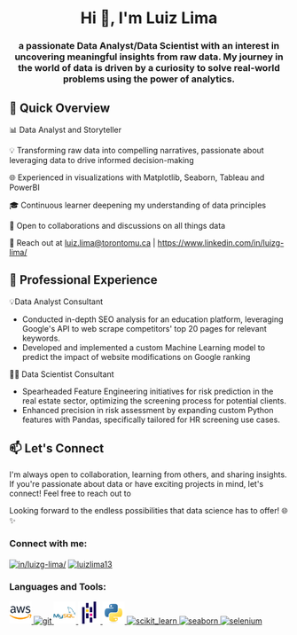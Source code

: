 <h1 align="center">Hi 👋, I'm Luiz Lima</h1>
<h3 align="center">a passionate Data Analyst/Data Scientist with an interest in uncovering meaningful insights from raw data. My journey in the world of data is driven by a curiosity to solve real-world problems using the power of analytics.</h3>


## 🚀 Quick Overview

📊 Data Analyst and Storyteller

💡 Transforming raw data into compelling narratives, passionate about leveraging data to drive informed decision-making

🌐 Experienced in visualizations with Matplotlib, Seaborn, Tableau and PowerBI

🎓 Continuous learner deepening my understanding of data principles

🤝 Open to collaborations and discussions on all things data

 📧 Reach out at luiz.lima@torontomu.ca |  https://www.linkedin.com/in/luizg-lima/
 

## 💼 Professional Experience

💡Data Analyst Consultant
- Conducted in-depth SEO analysis for an education platform, leveraging Google's API to web scrape competitors' top 20 pages for relevant keywords.
- Developed and implemented a custom Machine Learning model to predict the impact of website modifications on Google ranking
  
👨‍💻 Data Scientist Consultant
- Spearheaded Feature Engineering initiatives for risk prediction in the real estate sector, optimizing the screening process for potential clients.
- Enhanced precision in risk assessment by expanding custom Python features with Pandas, specifically tailored for HR screening use cases.


## 📫 Let's Connect

I'm always open to collaboration, learning from others, and sharing insights. If you're passionate about data or have exciting projects in mind, let's connect! Feel free to reach out to

Looking forward to the endless possibilities that data science has to offer! 🌐✨


<h3 align="left">Connect with me:</h3>
<p align="left">
<a href="https://linkedin.com/in/luizg-lima/" target="blank"><img align="center" src="https://raw.githubusercontent.com/rahuldkjain/github-profile-readme-generator/master/src/images/icons/Social/linked-in-alt.svg" alt="in/luizg-lima/" height="30" width="40" /></a>
<a href="https://kaggle.com/luizlima13" target="blank"><img align="center" src="https://raw.githubusercontent.com/rahuldkjain/github-profile-readme-generator/master/src/images/icons/Social/kaggle.svg" alt="luizlima13" height="30" width="40" /></a>
</p>

<h3 align="left">Languages and Tools:</h3>
<p align="left"> <a href="https://aws.amazon.com" target="_blank" rel="noreferrer"> <img src="https://raw.githubusercontent.com/devicons/devicon/master/icons/amazonwebservices/amazonwebservices-original-wordmark.svg" alt="aws" width="40" height="40"/> </a> <a href="https://git-scm.com/" target="_blank" rel="noreferrer"> <img src="https://www.vectorlogo.zone/logos/git-scm/git-scm-icon.svg" alt="git" width="40" height="40"/> </a> <a href="https://www.mysql.com/" target="_blank" rel="noreferrer"> <img src="https://raw.githubusercontent.com/devicons/devicon/master/icons/mysql/mysql-original-wordmark.svg" alt="mysql" width="40" height="40"/> </a> <a href="https://pandas.pydata.org/" target="_blank" rel="noreferrer"> <img src="https://raw.githubusercontent.com/devicons/devicon/2ae2a900d2f041da66e950e4d48052658d850630/icons/pandas/pandas-original.svg" alt="pandas" width="40" height="40"/> </a> <a href="https://www.python.org" target="_blank" rel="noreferrer"> <img src="https://raw.githubusercontent.com/devicons/devicon/master/icons/python/python-original.svg" alt="python" width="40" height="40"/> </a> <a href="https://scikit-learn.org/" target="_blank" rel="noreferrer"> <img src="https://upload.wikimedia.org/wikipedia/commons/0/05/Scikit_learn_logo_small.svg" alt="scikit_learn" width="40" height="40"/> </a> <a href="https://seaborn.pydata.org/" target="_blank" rel="noreferrer"> <img src="https://seaborn.pydata.org/_images/logo-mark-lightbg.svg" alt="seaborn" width="40" height="40"/> </a> <a href="https://www.selenium.dev" target="_blank" rel="noreferrer"> <img src="https://raw.githubusercontent.com/detain/svg-logos/780f25886640cef088af994181646db2f6b1a3f8/svg/selenium-logo.svg" alt="selenium" width="40" height="40"/> </a> </p>

<!--
**LuizGuilhermeLima/LuizGuilhermeLima** is a ✨ _special_ ✨ repository because its `README.md` (this file) appears on your GitHub profile.

Here are some ideas to get you started:

- 🔭 I’m currently working on ...
- 🌱 I’m currently learning ...
- 👯 I’m looking to collaborate on ...
- 🤔 I’m looking for help with ...
- 💬 Ask me about ...
- 📫 How to reach me: ...
- 😄 Pronouns: ...
- ⚡ Fun fact: ...
-->
